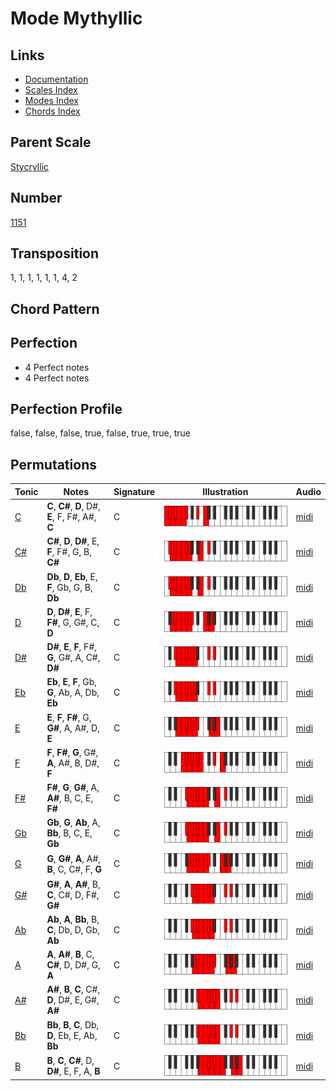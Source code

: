# Mode Mythyllic

## Links

- [Documentation](README.md)
- [Scales Index](Scales.md)
- [Modes Index](Modes.md)
- [Chords Index](Chords.md)

## Parent Scale

[Stycryllic](ScaleStycryllic.md)

## Number

[1151](https://ianring.com/musictheory/scales/1151)

## Transposition

1, 1, 1, 1, 1, 1, 4, 2

## Chord Pattern



## Perfection

- 4 Perfect notes
- 4 Perfect notes

## Perfection Profile

false, false, false, true, false, true, true, true

## Permutations

| Tonic | Notes | Signature | Illustration | Audio |
|-------|-------|-----------|--------------|-------|
| [C](ModeCNaturalMythyllic.md) | **C**, **C#**, **D**, D#, **E**, F, F#, A#, **C** | C | ![CNaturalMythyllic](ModeCNaturalMythyllic.png) | [midi](https://github.com/edipermadi/music/blob/main/docs/ModeCNaturalMythyllic.mid?raw=true) |
| [C#](ModeCSharpMythyllic.md) | **C#**, **D**, **D#**, E, **F**, F#, G, B, **C#** | C | ![CSharpMythyllic](ModeCSharpMythyllic.png) | [midi](https://github.com/edipermadi/music/blob/main/docs/ModeCSharpMythyllic.mid?raw=true) |
| [Db](ModeDFlatMythyllic.md) | **Db**, **D**, **Eb**, E, **F**, Gb, G, B, **Db** | C | ![DFlatMythyllic](ModeDFlatMythyllic.png) | [midi](https://github.com/edipermadi/music/blob/main/docs/ModeDFlatMythyllic.mid?raw=true) |
| [D](ModeDNaturalMythyllic.md) | **D**, **D#**, **E**, F, **F#**, G, G#, C, **D** | C | ![DNaturalMythyllic](ModeDNaturalMythyllic.png) | [midi](https://github.com/edipermadi/music/blob/main/docs/ModeDNaturalMythyllic.mid?raw=true) |
| [D#](ModeDSharpMythyllic.md) | **D#**, **E**, **F**, F#, **G**, G#, A, C#, **D#** | C | ![DSharpMythyllic](ModeDSharpMythyllic.png) | [midi](https://github.com/edipermadi/music/blob/main/docs/ModeDSharpMythyllic.mid?raw=true) |
| [Eb](ModeEFlatMythyllic.md) | **Eb**, **E**, **F**, Gb, **G**, Ab, A, Db, **Eb** | C | ![EFlatMythyllic](ModeEFlatMythyllic.png) | [midi](https://github.com/edipermadi/music/blob/main/docs/ModeEFlatMythyllic.mid?raw=true) |
| [E](ModeENaturalMythyllic.md) | **E**, **F**, **F#**, G, **G#**, A, A#, D, **E** | C | ![ENaturalMythyllic](ModeENaturalMythyllic.png) | [midi](https://github.com/edipermadi/music/blob/main/docs/ModeENaturalMythyllic.mid?raw=true) |
| [F](ModeFNaturalMythyllic.md) | **F**, **F#**, **G**, G#, **A**, A#, B, D#, **F** | C | ![FNaturalMythyllic](ModeFNaturalMythyllic.png) | [midi](https://github.com/edipermadi/music/blob/main/docs/ModeFNaturalMythyllic.mid?raw=true) |
| [F#](ModeFSharpMythyllic.md) | **F#**, **G**, **G#**, A, **A#**, B, C, E, **F#** | C | ![FSharpMythyllic](ModeFSharpMythyllic.png) | [midi](https://github.com/edipermadi/music/blob/main/docs/ModeFSharpMythyllic.mid?raw=true) |
| [Gb](ModeGFlatMythyllic.md) | **Gb**, **G**, **Ab**, A, **Bb**, B, C, E, **Gb** | C | ![GFlatMythyllic](ModeGFlatMythyllic.png) | [midi](https://github.com/edipermadi/music/blob/main/docs/ModeGFlatMythyllic.mid?raw=true) |
| [G](ModeGNaturalMythyllic.md) | **G**, **G#**, **A**, A#, **B**, C, C#, F, **G** | C | ![GNaturalMythyllic](ModeGNaturalMythyllic.png) | [midi](https://github.com/edipermadi/music/blob/main/docs/ModeGNaturalMythyllic.mid?raw=true) |
| [G#](ModeGSharpMythyllic.md) | **G#**, **A**, **A#**, B, **C**, C#, D, F#, **G#** | C | ![GSharpMythyllic](ModeGSharpMythyllic.png) | [midi](https://github.com/edipermadi/music/blob/main/docs/ModeGSharpMythyllic.mid?raw=true) |
| [Ab](ModeAFlatMythyllic.md) | **Ab**, **A**, **Bb**, B, **C**, Db, D, Gb, **Ab** | C | ![AFlatMythyllic](ModeAFlatMythyllic.png) | [midi](https://github.com/edipermadi/music/blob/main/docs/ModeAFlatMythyllic.mid?raw=true) |
| [A](ModeANaturalMythyllic.md) | **A**, **A#**, **B**, C, **C#**, D, D#, G, **A** | C | ![ANaturalMythyllic](ModeANaturalMythyllic.png) | [midi](https://github.com/edipermadi/music/blob/main/docs/ModeANaturalMythyllic.mid?raw=true) |
| [A#](ModeASharpMythyllic.md) | **A#**, **B**, **C**, C#, **D**, D#, E, G#, **A#** | C | ![ASharpMythyllic](ModeASharpMythyllic.png) | [midi](https://github.com/edipermadi/music/blob/main/docs/ModeASharpMythyllic.mid?raw=true) |
| [Bb](ModeBFlatMythyllic.md) | **Bb**, **B**, **C**, Db, **D**, Eb, E, Ab, **Bb** | C | ![BFlatMythyllic](ModeBFlatMythyllic.png) | [midi](https://github.com/edipermadi/music/blob/main/docs/ModeBFlatMythyllic.mid?raw=true) |
| [B](ModeBNaturalMythyllic.md) | **B**, **C**, **C#**, D, **D#**, E, F, A, **B** | C | ![BNaturalMythyllic](ModeBNaturalMythyllic.png) | [midi](https://github.com/edipermadi/music/blob/main/docs/ModeBNaturalMythyllic.mid?raw=true) |
